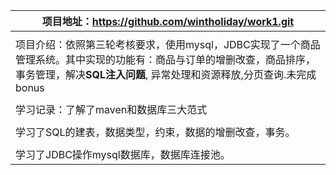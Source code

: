 | 项目地址：https://github.com/wintholiday/work1.git           |
| ------------------------------------------------------------ |
|                                                              |
| 项目介绍：依照第三轮考核要求，使用mysql，JDBC实现了一个商品管理系统。其中实现的功能有：商品与订单的增删改查，商品排序，事务管理，解决**SQL注入问题**, 异常处理和资源释放,分页查询.未完成bonus |
|                                                              |
| 学习记录：了解了maven和数据库三大范式                        |
|                                                              |
| 学习了SQL的建表，数据类型，约束，数据的增删改查，事务。      |
|                                                              |
| 学习了JDBC操作mysql数据库，数据库连接池。                    |